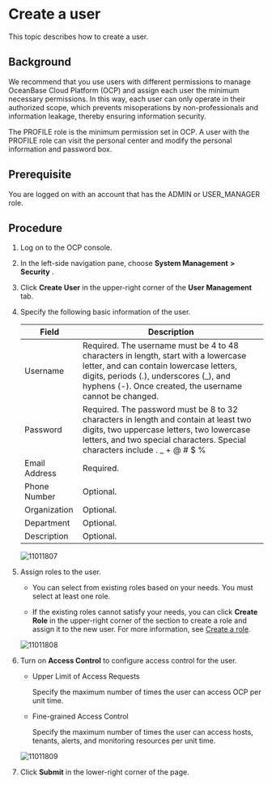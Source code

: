 Create a user
==================================

This topic describes how to create a user.

Background
-------------------------------

We recommend that you use users with different permissions to manage OceanBase Cloud Platform (OCP) and assign each user the minimum necessary permissions. In this way, each user can only operate in their authorized scope, which prevents misoperations by non-professionals and information leakage, thereby ensuring information security.

The PROFILE role is the minimum permission set in OCP. A user with the PROFILE role can visit the personal center and modify the personal information and password box.

**Prerequisite**
-------------------------------------

You are logged on with an account that has the ADMIN or USER_MANAGER role.

**Procedure**
----------------------------------

1. Log on to the OCP console.



2. In the left-side navigation pane, choose **System Management** **\>** **Security** .



3. Click **Create User** in the upper-right corner of the **User Management** tab.



4. Specify the following basic information of the user.



   |     Field     |                                                                                                                              Description                                                                                                                               |
   |---------------|------------------------------------------------------------------------------------------------------------------------------------------------------------------------------------------------------------------------------------------------------------------------|
   | Username      | Required.  The username must be 4 to 48 characters in length, start with a lowercase letter, and can contain lowercase letters, digits, periods (.), underscores (_), and hyphens (-).   Once created, the username cannot be changed. |
   | Password      | Required.  The password must be 8 to 32 characters in length and contain at least two digits, two uppercase letters, two lowercase letters, and two special characters. Special characters include . _ + @ # $ %                                       |
   | Email Address | Required.                                                                                                                                                                                                                                                              |
   | Phone Number  | Optional.                                                                                                                                                                                                                                                              |
   | Organization  | Optional.                                                                                                                                                                                                                                                              |
   | Department    | Optional.                                                                                                                                                                                                                                                              |
   | Description   | Optional.                                                                                                                                                                                                                                                              |



   ![11011807](https://help-static-aliyun-doc.aliyuncs.com/assets/img/en-US/8839248361/p346482.png)





<!-- -->

5. Assign roles to the user.

   * You can select from existing roles based on your needs. You must select at least one role.



   * If the existing roles cannot satisfy your needs, you can click **Create Role** in the upper-right corner of the section to create a role and assign it to the new user. For more information, see [Create a role](../10.using-system-management/2.create-role.md).






   ![11011808](https://help-static-aliyun-doc.aliyuncs.com/assets/img/en-US/8839248361/p346483.png)





<!-- -->

6. Turn on **Access Control** to configure access control for the user.

   * Upper Limit of Access Requests

     Specify the maximum number of times the user can access OCP per unit time.


   * Fine-grained Access Control

     Specify the maximum number of times the user can access hosts, tenants, alerts, and monitoring resources per unit time.





   ![11011809](https://help-static-aliyun-doc.aliyuncs.com/assets/img/en-US/8839248361/p346484.png)


7. Click **Submit** in the lower-right corner of the page.
